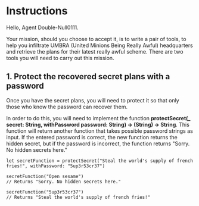 #  Instructions

Hello, Agent Double-Null0111.

Your mission, should you choose to accept it, is to write a pair of tools, to help you infiltrate UMBRA (United Minions Being Really Awful) headquarters and retrieve the plans for their latest really awful scheme. There are two tools you will need to carry out this mission.

## 1. Protect the recovered secret plans with a password

Once you have the secret plans, you will need to protect it so that only those who know the password can recover them.

In order to do this, you will need to implement the function **protectSecret(\_ secret: String, withPassword password: String) -> (String) -> String**. This function will return another function that takes possible password strings as input. If the entered password is correct, the new function returns the hidden secret, but if the password is incorrect, the function returns "Sorry. No hidden secrets here."

    let secretFunction = protectSecret("Steal the world's supply of french fries!", withPassword: "5up3r53cr37")
    
    secretFunction("Open sesame")
    // Returns "Sorry. No hidden secrets here."

    secretFunction("5up3r53cr37")
    // Returns "Steal the world's supply of french fries!"

